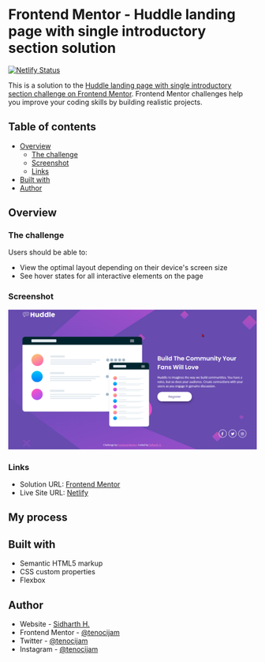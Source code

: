 # Frontend Mentor - Huddle landing page with single introductory section solution

[![Netlify Status](https://api.netlify.com/api/v1/badges/9b0fd598-2867-470a-9e9c-4218880575c7/deploy-status)](https://app.netlify.com/sites/huddle-single-section-sidharthh/deploys)

This is a solution to the [Huddle landing page with single introductory section challenge on Frontend Mentor](https://www.frontendmentor.io/challenges/huddle-landing-page-with-a-single-introductory-section-B_2Wvxgi0). Frontend Mentor challenges help you improve your coding skills by building realistic projects. 

## Table of contents

- [Overview](#overview)
  - [The challenge](#the-challenge)
  - [Screenshot](#screenshot)
  - [Links](#links)
- [Built with](#built-with)
- [Author](#author)

## Overview

### The challenge

Users should be able to:

- View the optimal layout depending on their device's screen size
- See hover states for all interactive elements on the page

### Screenshot

![](./screenshot.png)

### Links

- Solution URL: [Frontend Mentor](https://your-solution-url.com)
- Live Site URL: [Netlify](https://huddle-single-section-sidharthh.netlify.app/)

## My process

## Built with

- Semantic HTML5 markup
- CSS custom properties
- Flexbox

## Author

- Website - [Sidharth H.](https://www.sidharthh.in)
- Frontend Mentor - [@tenocijam](https://www.frontendmentor.io/profile/tenocijam)
- Twitter - [@tenocijam](https://www.twitter.com/tenocijam)
- Instagram - [@tenocijam](https://www.instagram.com/tenocijam)